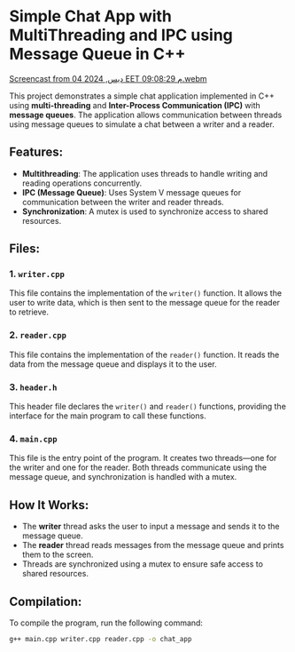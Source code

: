 
# Simple Chat App with MultiThreading and IPC using Message Queue in C++

[Screencast from 04 ديس, 2024 EET 09:08:29 م.webm](https://github.com/user-attachments/assets/1c9db0d6-9dcb-48e5-9118-ac2aa6ad9046)

This project demonstrates a simple chat application implemented in C++ using **multi-threading** and **Inter-Process Communication (IPC)** with **message queues**. The application allows communication between threads using message queues to simulate a chat between a writer and a reader.

## Features:
- **Multithreading**: The application uses threads to handle writing and reading operations concurrently.
- **IPC (Message Queue)**: Uses System V message queues for communication between the writer and reader threads.
- **Synchronization**: A mutex is used to synchronize access to shared resources.

## Files:
### 1. `writer.cpp`
This file contains the implementation of the `writer()` function. It allows the user to write data, which is then sent to the message queue for the reader to retrieve.

### 2. `reader.cpp`
This file contains the implementation of the `reader()` function. It reads the data from the message queue and displays it to the user.

### 3. `header.h`
This header file declares the `writer()` and `reader()` functions, providing the interface for the main program to call these functions.

### 4. `main.cpp`
This file is the entry point of the program. It creates two threads—one for the writer and one for the reader. Both threads communicate using the message queue, and synchronization is handled with a mutex.

## How It Works:
- The **writer** thread asks the user to input a message and sends it to the message queue.
- The **reader** thread reads messages from the message queue and prints them to the screen.
- Threads are synchronized using a mutex to ensure safe access to shared resources.

## Compilation:
To compile the program, run the following command:

```bash
g++ main.cpp writer.cpp reader.cpp -o chat_app 


